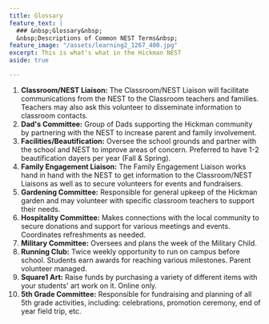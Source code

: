 ```yaml
---
title: Glossary
feature_text: |
  ### &nbsp;Glossary&nbsp;
  &nbsp;Descriptions of Common NEST Terms&nbsp;
feature_image: "/assets/learning2_1267_400.jpg"
excerpt: This is what's what in the Hickman NEST
aside: true

---
```

 1. **Classroom/NEST Liaison:** The Classroom/NEST Liaison will facilitate communications from the NEST to the Classroom teachers and families. Teachers may also ask this volunteer to disseminate information to classroom contacts.
 2. **Dad's Committee:** Group of Dads supporting the Hickman community by partnering with the NEST to increase parent and family involvement.
 3. **Facilities/Beautification:** Oversee the school grounds and partner with the school and NEST to improve areas of concern. Preferred to have 1-2 beautification dayers per year (Fall & Spring).
 4. **Family Engagement Liaison:** The Family Engagement Liaison works hand in hand with the NEST to get information to the Classroom/NEST Liaisons as well as to secure volunteers for events and fundraisers.
 5. **Gardening Committee:** Responsible for general upkeep of the Hickman garden and may volunteer with specific classroom teachers to support their needs.
 6. **Hospitality Committee:** Makes connections with the local community to secure donations and support for various meetings and events. Coordinates refreshments as needed.
 7. **Military Committee:** Oversees and plans the week of the Military Child.
 8. **Running Club:** Twice weekly opportunity to run on campus before school. Students earn awards for reaching various milestones. Parent volunteer managed.
 9. **Square1 Art:** Raise funds by purchasing a variety of different items with your students' art work on it. Online only.
10. **5th Grade Committee:** Responsible for fundraising and planning of all 5th grade activities, including: celebrations, promotion ceremony, end of year field trip, etc.